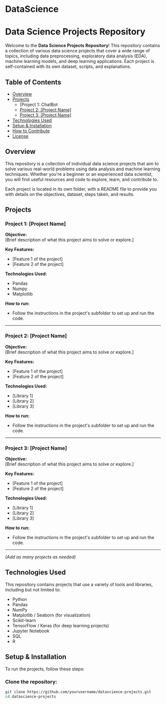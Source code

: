 # DataScience

# Data Science Projects Repository

Welcome to the **Data Science Projects Repository**! This repository contains a collection of various data science projects that cover a wide range of topics, including data preprocessing, exploratory data analysis (EDA), machine learning models, and deep learning applications. Each project is self-contained with its own dataset, scripts, and explanations.

## Table of Contents
- [Overview](#overview)
- [Projects](#projects)
  - [Project 1: ChatBot
  - [Project 2: [Project Name]](#project-2-project-name)
  - [Project 3: [Project Name]](#project-3-project-name)
- [Technologies Used](#technologies-used)
- [Setup & Installation](#setup-installation)
- [How to Contribute](#how-to-contribute)
- [License](#license)

## Overview
This repository is a collection of individual data science projects that aim to solve various real-world problems using data analysis and machine learning techniques. Whether you're a beginner or an experienced data scientist, you will find useful resources and code to explore, learn, and contribute to.

Each project is located in its own folder, with a README file to provide you with details on the objectives, dataset, steps taken, and results.

## Projects

### Project 1: [Project Name]
**Objective:**  
[Brief description of what this project aims to solve or explore.]

**Key Features:**
- [Feature 1 of the project]
- [Feature 2 of the project]

**Technologies Used:**
- Pandas
- Numpy
- Matplotlib

**How to run:**
- Follow the instructions in the project's subfolder to set up and run the code.

---

### Project 2: [Project Name]
**Objective:**  
[Brief description of what this project aims to solve or explore.]

**Key Features:**
- [Feature 1 of the project]
- [Feature 2 of the project]

**Technologies Used:**
- [Library 1]
- [Library 2]
- [Library 3]

**How to run:**
- Follow the instructions in the project's subfolder to set up and run the code.

---

### Project 3: [Project Name]
**Objective:**  
[Brief description of what this project aims to solve or explore.]

**Key Features:**
- [Feature 1 of the project]
- [Feature 2 of the project]

**Technologies Used:**
- [Library 1]
- [Library 2]
- [Library 3]

**How to run:**
- Follow the instructions in the project's subfolder to set up and run the code.

---

*(Add as many projects as needed)*

## Technologies Used
This repository contains projects that use a variety of tools and libraries, including but not limited to:
- Python
- Pandas
- NumPy
- Matplotlib / Seaborn (for visualization)
- Scikit-learn
- TensorFlow / Keras (for deep learning projects)
- Jupyter Notebook
- SQL
- R

## Setup & Installation

To run the projects, follow these steps:

### Clone the repository:
```bash
git clone https://github.com/yourusername/datascience-projects.git
cd datascience-projects
